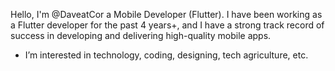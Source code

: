 Hello, I'm @DaveatCor a Mobile Developer (Flutter). I have
been working as a Flutter developer for the past 4 years+, and I have a strong track record of
success in developing and delivering high-quality mobile apps.

- I’m interested in technology, coding, designing, tech agriculture, etc.
